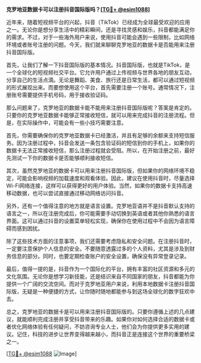 **克罗地亚数据卡可以注册抖音国际版吗？[[TG💪+ @esim1088](https://t.me/s/esim1088)]**

近年来，随着短视频平台的兴起，抖音（TikTok）已经成为全球最受欢迎的应用之一。无论你是想分享生活中的精彩瞬间，还是寻找灵感和娱乐，抖音都能满足你的需求。不过，对于一些海外用户来说，使用抖音可能会遇到一些限制，比如网络环境或者账号注册的问题。今天，我们就来聊聊克罗地亚的数据卡是否能用来注册抖音国际版。

首先，让我们了解一下抖音国际版的基本情况。抖音国际版，也就是TikTok，是一个全球化的短视频社交平台。它允许用户通过上传视频与世界各地的朋友互动，分享自己的生活点滴。无论是舞蹈、美食、旅行还是日常生活，都可以通过短视频的形式展现出来。而要想使用这个平台，首先需要注册一个账号。通常情况下，注册账号需要提供手机号码，用于接收验证码。

那么问题来了，克罗地亚的数据卡能不能用来注册抖音国际版呢？答案是肯定的。只要你的克罗地亚数据卡能够正常接收短信，就可以用来完成抖音的注册流程。但是，在实际操作中，可能会有一些小技巧需要注意。

首先，你需要确保你的克罗地亚数据卡已经激活，并且有足够的余额来支持短信服务。因为注册过程中，抖音会发送一条包含验证码的短信到你的手机上，如果你的数据卡无法正常接收短信，那么注册过程就会受阻。所以，在开始注册之前，最好先测试一下你的数据卡是否能够顺利接收短信。

其次，虽然克罗地亚的数据卡可以用来注册抖音国际版，但如果你的网络环境不稳定，可能会影响视频的加载速度和观看体验。因此，建议在使用抖音时，尽量选择Wi-Fi网络连接，这样可以获得更好的用户体验。当然，如果你的数据卡支持高速移动数据，也可以尝试直接通过移动网络访问抖音。

另外，还有一个值得注意的地方就是语言设置。克罗地亚语并不是抖音默认支持的语言之一，所以在注册完成后，你可能需要手动切换到英语或者其他你熟悉的语言界面。这可以通过抖音的设置菜单轻松实现，确保你在使用过程中不会因为语言障碍而感到困扰。

除了这些技术方面的注意事项，我们还需要考虑隐私和安全问题。在注册抖音时，一定要注意保护个人信息的安全。不要随意透露过多的个人资料，尤其是涉及到财务信息的部分。同时，也要定期检查账户的安全设置，确保没有异常登录记录。

最后，值得一提的是，抖音作为一个国际化的平台，拥有丰富的社区资源和多元的文化氛围。无论你是想学习新技能，还是结识来自不同国家的朋友，抖音都能为你提供一个广阔的交流空间。而对于克罗地亚用户来说，利用本地数据卡注册抖音国际版，无疑是一种便捷的方式，让你随时随地都能参与到这场全球化的数字狂欢中去。

总之，克罗地亚的数据卡是可以用来注册抖音国际版的。只要你遵循上述的几点建议，就能顺利完成注册并享受抖音带来的乐趣。如果你对如何选择合适的数据卡或者优化网络体验有任何疑问，不妨咨询专业人士，他们会为你提供更多实用的建议。记住，科技的进步让世界变得越来越小，而抖音正是连接这个世界的重要桥梁之一。

[[TG💪+ @esim1088](https://t.me/s/esim1088) ![Image](https://i.postimg.cc/4NQfJmqS/Snipaste-2025-05-13-00-14-12.png)]
